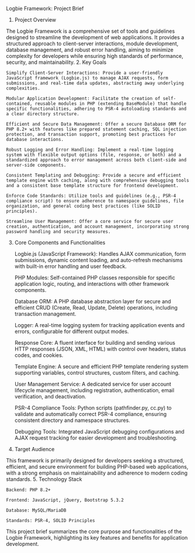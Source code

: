 Logbie Framework: Project Brief
1. Project Overview

The Logbie Framework is a comprehensive set of tools and guidelines designed to streamline the development of web applications. It provides a structured approach to client-server interactions, module development, database management, and robust error handling, aiming to minimize complexity for developers while ensuring high standards of performance, security, and maintainability.
2. Key Goals

    Simplify Client-Server Interactions: Provide a user-friendly JavaScript framework (Logbie.js) to manage AJAX requests, form submissions, and real-time data updates, abstracting away underlying complexities.

    Modular Application Development: Facilitate the creation of self-contained, reusable modules in PHP (extending BaseModule) that handle specific functionalities, adhering to PSR-4 autoloading standards and a clear directory structure.

    Efficient and Secure Data Management: Offer a secure Database ORM for PHP 8.2+ with features like prepared statement caching, SQL injection protection, and transaction support, promoting best practices for database interactions.

    Robust Logging and Error Handling: Implement a real-time logging system with flexible output options (file, response, or both) and a standardized approach to error management across both client-side and server-side components.

    Consistent Templating and Debugging: Provide a secure and efficient template engine with caching, along with comprehensive debugging tools and a consistent base template structure for frontend development.

    Enforce Code Standards: Utilize tools and guidelines (e.g., PSR-4 compliance script) to ensure adherence to namespace guidelines, file organization, and general coding best practices (like SOLID principles).

    Streamline User Management: Offer a core service for secure user creation, authentication, and account management, incorporating strong password handling and security measures.

3. Core Components and Functionalities

    Logbie.js (JavaScript Framework): Handles AJAX communication, form submissions, dynamic content loading, and auto-refresh mechanisms with built-in error handling and user feedback.

    PHP Modules: Self-contained PHP classes responsible for specific application logic, routing, and interactions with other framework components.

    Database ORM: A PHP database abstraction layer for secure and efficient CRUD (Create, Read, Update, Delete) operations, including transaction management.

    Logger: A real-time logging system for tracking application events and errors, configurable for different output modes.

    Response Core: A fluent interface for building and sending various HTTP responses (JSON, XML, HTML) with control over headers, status codes, and cookies.

    Template Engine: A secure and efficient PHP template rendering system supporting variables, control structures, custom filters, and caching.

    User Management Service: A dedicated service for user account lifecycle management, including registration, authentication, email verification, and deactivation.

    PSR-4 Compliance Tools: Python scripts (pathfinder.py, cc.py) to validate and automatically correct PSR-4 compliance, ensuring consistent directory and namespace structures.

    Debugging Tools: Integrated JavaScript debugging configurations and AJAX request tracking for easier development and troubleshooting.

4. Target Audience

This framework is primarily designed for developers seeking a structured, efficient, and secure environment for building PHP-based web applications, with a strong emphasis on maintainability and adherence to modern coding standards.
5. Technology Stack

    Backend: PHP 8.2+

    Frontend: JavaScript, jQuery, Bootstrap 5.3.2

    Database: MySQL/MariaDB

    Standards: PSR-4, SOLID Principles

This project brief summarizes the core purpose and functionalities of the Logbie Framework, highlighting its key features and benefits for application development.